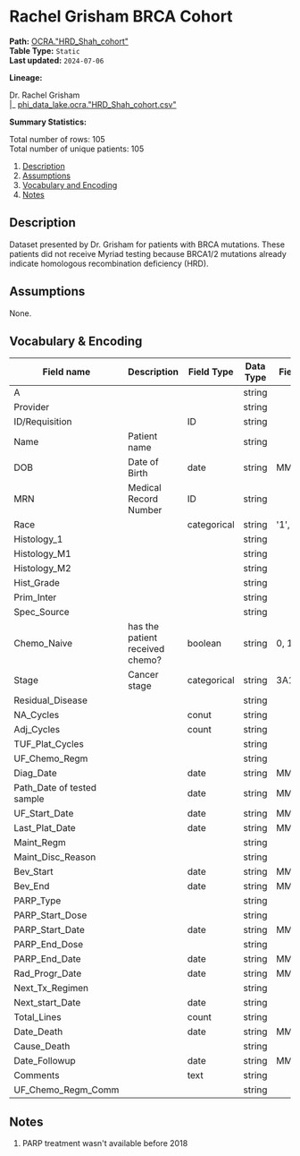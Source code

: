 # Rachel Grisham BRCA Cohort

<b>Path:</b> [OCRA."HRD_Shah_cohort"](https://tlvidreamcord1:9047/new_query?context=%22OCRA%22&queryPath=%5B%22OCRA%22%2C%22HRD_Shah_cohort%22%5D) <br/>
<b>Table Type:</b> `Static` <br/>
<b>Last updated:</b> `2024-07-06` <br/>

<b>Lineage:</b> 

Dr. Rachel Grisham <br/>
|_ [phi_data_lake.ocra."HRD_Shah_cohort.csv"](https://tlvidreamcord1:9047/new_query?context=%22phi_data_lake%22&queryPath=%5B%22phi_data_lake%22%2C%22ocra%22%2C%22HRD_Shah_cohort.csv%22%5D) <br/>

<b>Summary Statistics:</b>

Total number of rows: 105 <br/>
Total number of unique patients: 105 <br/>


1. [Description](#description)
2. [Assumptions](#assumptions)
3. [Vocabulary and Encoding](#vocabulary)
3. [Notes](#notes)


## Description <a name="description"></a>

Dataset presented by Dr. Grisham for patients with BRCA mutations.  These patients did not
receive Myriad testing because BRCA1/2 mutations already indicate homologous recombination
deficiency (HRD).

## Assumptions <a name="assumptions"></a>

None. 

## Vocabulary & Encoding <a name="vocabulary"></a>

| **Field name** | **Description** | **Field Type** | **Data Type** | **Field Format** |
|---|---|---|---|---|
| A | | | string | |
| Provider | | | string | |
| ID/Requisition | | ID | string | |
| Name | Patient name | | string | |
| DOB | Date of Birth | date | string | MM/DD/YYYY |
| MRN | Medical Record Number | ID | string | |
| Race | | categorical | string | '1', '2', ... |
| Histology_1 | | | string | |
| Histology_M1 | | | string | |
| Histology_M2 | | | string | |
| Hist_Grade | | | string | |
| Prim_Inter | | | string | |
| Spec_Source | | | string | |
| Chemo_Naive | has the patient received chemo? | boolean | string | 0, 1 |
| Stage | Cancer stage | categorical | string | 3A1, 4B, etc. |
| Residual_Disease | | | string | |
| NA_Cycles | | conut | string | |
| Adj_Cycles | | count | string | |
| TUF_Plat_Cycles | | | string | |
| UF_Chemo_Regm | | | string | |
| Diag_Date | | date | string | MM/DD/YYYY |
| Path_Date of tested sample| | date | string | MM/DD/YYYY |
| UF_Start_Date | | date | string | MM/DD/YYYY |
| Last_Plat_Date | | date | string | MM/DD/YYYY |
| Maint_Regm | | | string | |
| Maint_Disc_Reason | | | string | |
| Bev_Start | | date | string | MM/DD/YYYY |
| Bev_End | | date | string | MM/DD/YYYY |
| PARP_Type | | | string | |
| PARP_Start_Dose | | | string | |
| PARP_Start_Date | | date | string | MM/DD/YYYY |
| PARP_End_Dose | | | string | |
| PARP_End_Date | | date | string | MM/DD/YYYY |
| Rad_Progr_Date | | date | string | MM/DD/YYYY |
| Next_Tx_Regimen | | | string | |
| Next_start_Date | | date | string | |
| Total_Lines | | count | string | |
| Date_Death | | date | string | MM/DD/YYYY |
| Cause_Death | | | string | |
| Date_Followup | | date | string | MM/DD/YYYY |
| Comments | | text | string | |
| UF_Chemo_Regm_Comm | | | string | |


## Notes <a name="notes"></a>

1. PARP treatment wasn't available before 2018

